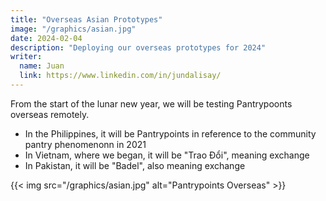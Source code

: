 ```yaml
---
title: "Overseas Asian Prototypes"
image: "/graphics/asian.jpg"
date: 2024-02-04
description: "Deploying our overseas prototypes for 2024"
writer:
  name: Juan
  link: https://www.linkedin.com/in/jundalisay/
---
```



From the start of the lunar new year, we will be testing Pantrypoonts overseas remotely. 

- In the Philippines, it will be Pantrypoints in reference to the community pantry phenomenonn in 2021
- In Vietnam, where we began, it will be "Trao Đổi", meaning exchange
- In Pakistan, it will be "Badel", also meaning exchange  

{{< img src="/graphics/asian.jpg" alt="Pantrypoints Overseas" >}}